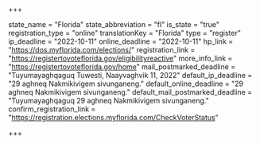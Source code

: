 +++

state_name = "Florida"
state_abbreviation = "fl"
is_state = "true"
registration_type = "online"
translationKey = "Florida"
type = "register"
ip_deadline = "2022-10-11"
online_deadline = "2022-10-11"
hp_link = "https://dos.myflorida.com/elections/"
registration_link = "https://registertovoteflorida.gov/eligibilityreactive"
more_info_link = "https://registertovoteflorida.gov/home"
mail_postmarked_deadline = "Tuyumayaghqaguq Tuwesti, Naayvaghvik 11, 2022"
default_ip_deadline = "29 aghneq Nakmikivigem sivunganeng."
default_online_deadline = "29 aghneq Nakmikivigem sivunganeng."
default_mail_postmarked_deadline = "Tuyumayaghqaguq 29 aghneq Nakmikivigem sivunganeng."
confirm_registration_link = "https://registration.elections.myflorida.com/CheckVoterStatus"

+++